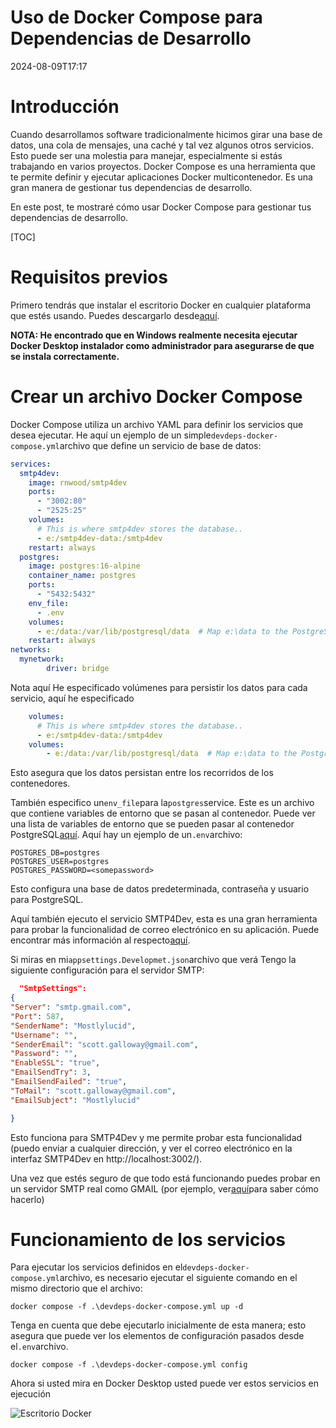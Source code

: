 # Uso de Docker Compose para Dependencias de Desarrollo

<!--category-- Docker -->
<datetime class="hidden">2024-08-09T17:17</datetime>

# Introducción

Cuando desarrollamos software tradicionalmente hicimos girar una base de datos, una cola de mensajes, una caché y tal vez algunos otros servicios. Esto puede ser una molestia para manejar, especialmente si estás trabajando en varios proyectos. Docker Compose es una herramienta que te permite definir y ejecutar aplicaciones Docker multicontenedor. Es una gran manera de gestionar tus dependencias de desarrollo.

En este post, te mostraré cómo usar Docker Compose para gestionar tus dependencias de desarrollo.

[TOC]

# Requisitos previos

Primero tendrás que instalar el escritorio Docker en cualquier plataforma que estés usando. Puedes descargarlo desde[aquí](https://www.docker.com/products/docker-desktop).

**NOTA: He encontrado que en Windows realmente necesita ejecutar Docker Desktop instalador como administrador para asegurarse de que se instala correctamente.**

# Crear un archivo Docker Compose

Docker Compose utiliza un archivo YAML para definir los servicios que desea ejecutar. He aquí un ejemplo de un simple`devdeps-docker-compose.yml`archivo que define un servicio de base de datos:

```yaml
services: 
  smtp4dev:
    image: rnwood/smtp4dev
    ports:
      - "3002:80"
      - "2525:25"
    volumes:
      # This is where smtp4dev stores the database..
      - e:/smtp4dev-data:/smtp4dev
    restart: always
  postgres:
    image: postgres:16-alpine
    container_name: postgres
    ports:
      - "5432:5432"
    env_file:
      - .env
    volumes:
      - e:/data:/var/lib/postgresql/data  # Map e:\data to the PostgreSQL data folder
    restart: always	
networks:
  mynetwork:
        driver: bridge
```

Nota aquí He especificado volúmenes para persistir los datos para cada servicio, aquí he especificado

```yaml
    volumes:
      # This is where smtp4dev stores the database..
      - e:/smtp4dev-data:/smtp4dev
    volumes:
        - e:/data:/var/lib/postgresql/data  # Map e:\data to the PostgreSQL data folder
```

Esto asegura que los datos persistan entre los recorridos de los contenedores.

También especifico un`env_file`para la`postgres`service. Este es un archivo que contiene variables de entorno que se pasan al contenedor.
Puede ver una lista de variables de entorno que se pueden pasar al contenedor PostgreSQL[aquí](https://www.docker.com/blog/how-to-use-the-postgres-docker-official-image/#1-Environment-variables).
Aquí hay un ejemplo de un`.env`archivo:

```shell
POSTGRES_DB=postgres
POSTGRES_USER=postgres
POSTGRES_PASSWORD=<somepassword>
```

Esto configura una base de datos predeterminada, contraseña y usuario para PostgreSQL.

Aquí también ejecuto el servicio SMTP4Dev, esta es una gran herramienta para probar la funcionalidad de correo electrónico en su aplicación. Puede encontrar más información al respecto[aquí](https://github.com/rnwood/smtp4dev/wiki/Installation#how-to-run-smtp4dev-in-docker).

Si miras en mi`appsettings.Developmet.json`archivo que verá Tengo la siguiente configuración para el servidor SMTP:

```json
  "SmtpSettings":
{
"Server": "smtp.gmail.com",
"Port": 587,
"SenderName": "Mostlylucid",
"Username": "",
"SenderEmail": "scott.galloway@gmail.com",
"Password": "",
"EnableSSL": "true",
"EmailSendTry": 3,
"EmailSendFailed": "true",
"ToMail": "scott.galloway@gmail.com",
"EmailSubject": "Mostlylucid"

}
```

Esto funciona para SMTP4Dev y me permite probar esta funcionalidad (puedo enviar a cualquier dirección, y ver el correo electrónico en la interfaz SMTP4Dev en http://localhost:3002/).

Una vez que estés seguro de que todo está funcionando puedes probar en un servidor SMTP real como GMAIL (por ejemplo, ver[aquí](addingasyncsendingforemails)para saber cómo hacerlo)

# Funcionamiento de los servicios

Para ejecutar los servicios definidos en el`devdeps-docker-compose.yml`archivo, es necesario ejecutar el siguiente comando en el mismo directorio que el archivo:

```shell
docker compose -f .\devdeps-docker-compose.yml up -d
```

Tenga en cuenta que debe ejecutarlo inicialmente de esta manera; esto asegura que puede ver los elementos de configuración pasados desde el`.env`archivo.

```shell
docker compose -f .\devdeps-docker-compose.yml config
```

Ahora si usted mira en Docker Desktop usted puede ver estos servicios en ejecución

![Escritorio Docker](dockerdesktopdev.png)
